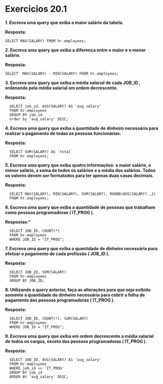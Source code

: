 # Exercicios 20.1

**1. Escreva uma query que exiba o maior salário da tabela.**

**Resposta:**

``` SELECT MAX(SALARY) FROM hr.employees; ```

**2. Escreva uma query que exiba a diferença entre o maior e o menor salário.**

**Resposta:**

``` 
SELECT  MAX(SALARY) - MIN(SALARY) FROM hr.employees;
```

**3. Escreva uma query que exiba a média salarial de cada JOB_ID , ordenando pela média salarial em ordem decrescente.**

**Resposta:**

```
  SELECT job_id, AVG(SALARY) AS 'avg_salary'
  FROM hr.employees
  GROUP BY job_id
  order by 'avg_salary' DESC;
```

**4. Escreva uma query que exiba a quantidade de dinheiro necessária para realizar o pagamento de todas as pessoas funcionárias.**

**Resposta:**

```
  SELECT SUM(SALARY) AS `total`
  FROM hr.employees;
```

**5. Escreva uma query que exiba quatro informações: o maior salário, o menor salário, a soma de todos os salários e a média dos salários. Todos os valores devem ser formatados para ter apenas duas casas decimais.**

**Resposta:**

```
  SELECT MAX(SALARY), MIN(SALARY), SUM(SALARY), ROUND(AVG(SALARY) ,2)
  FROM hr.employees;
```

**6. Escreva uma query que exiba a quantidade de pessoas que trabalham como pessoas programadoras ( IT_PROG ).**

**Respostas:***

```
  SELECT JOB_ID, COUNT(*)
  FROM hr.employees
  WHERE JOB_ID = "IT_PROG";
```

**7. Escreva uma query que exiba a quantidade de dinheiro necessária para efetuar o pagamento de cada profissão ( JOB_ID ).**

**Resposta:**

```
  SELECT JOB_ID, SUM(SALARY)
  FROM hr.employees
  GROUP BY JOB_ID;
```

**8. Utilizando a query anterior, faça as alterações para que seja exibido somente a quantidade de dinheiro necessária para cobrir a folha de pagamento das pessoas programadoras ( IT_PROG ).**

**Resposta:**

```
  SELECT JOB_ID, COUNT(*), SUM(SALARY)
  FROM hr.employees
  WHERE JOB_ID = "IT_PROG";
```

**9. Escreva uma query que exiba em ordem decrescente a média salarial de todos os cargos, exceto das pessoas programadoras ( IT_PROG ).**

**Resposta:**

```
  SELECT JOB_ID, AVG(SALARY) AS 'avg_salary'
  FROM hr.employees
  WHERE job_id <> 'IT_PROG'
  GROUP BY job_id
  ORDER BY 'avg_salary' DESC;
```